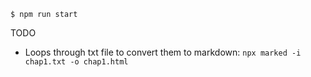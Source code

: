 ```shell
$ npm run start
```

TODO

- Loops through txt file to convert them to markdown:
`npx marked -i chap1.txt -o chap1.html`